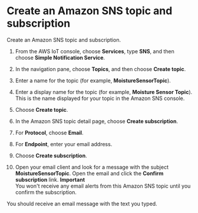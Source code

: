 # Create an Amazon SNS topic and subscription<a name="iot-moisture-create-sns-topic"></a>

Create an Amazon SNS topic and subscription\.

1. From the AWS IoT console, choose **Services**, type **SNS**, and then choose **Simple Notification Service**\.

1. In the navigation pane, choose **Topics**, and then choose **Create topic**\.

1. Enter a name for the topic \(for example, **MoistureSensorTopic**\)\.

1. Enter a display name for the topic \(for example, **Moisture Sensor Topic**\)\. This is the name displayed for your topic in the Amazon SNS console\.

1. Choose **Create topic**\.

1. In the Amazon SNS topic detail page, choose **Create subscription**\.

1. For **Protocol**, choose **Email**\.

1. For **Endpoint**, enter your email address\.

1. Choose **Create subscription**\.

1. Open your email client and look for a message with the subject **MoistureSensorTopic**\. Open the email and click the **Confirm subscription** link\.
**Important**  
You won't receive any email alerts from this Amazon SNS topic until you confirm the subscription\.

You should receive an email message with the text you typed\.